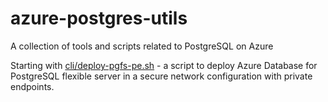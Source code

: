 # azure-postgres-utils
A collection of tools and scripts related to PostgreSQL on Azure

Starting with [cli/deploy-pgfs-pe.sh](cli/deploy-pgfs-pe.sh) - a script to deploy Azure Database for PostgreSQL flexible server in a secure network configuration with private endpoints.
